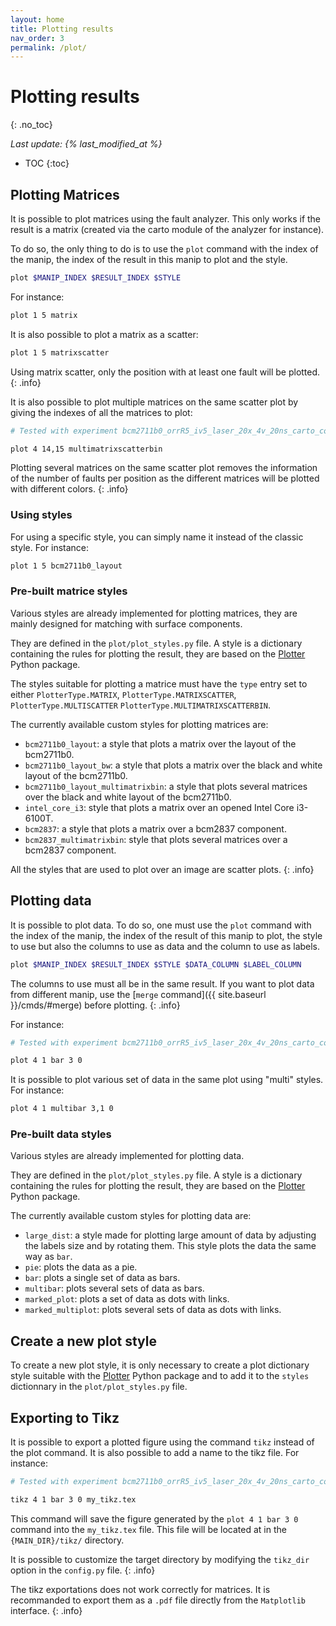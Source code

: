 ```yaml
---
layout: home
title: Plotting results
nav_order: 3
permalink: /plot/
---
```


# Plotting results
{: .no_toc}

*Last update: {% last_modified_at %}*

- TOC
{:toc}

## Plotting Matrices
It is possible to plot matrices using the fault analyzer. This only works if the
result is a matrix (created via the carto module of the analyzer for instance).

To do so, the only thing to do is to use the `plot` command with the index of
the manip, the index of the result in this manip to plot and the style. 
```sh
plot $MANIP_INDEX $RESULT_INDEX $STYLE
```

For instance:
```sh
plot 1 5 matrix
```

It is also possible to plot a matrix as a scatter:
```sh
plot 1 5 matrixscatter
```

Using matrix scatter, only the position with at least one fault will be plotted.
{: .info}

It is also possible to plot multiple matrices on the same scatter plot by giving
the indexes of all the matrices to plot:

```sh
# Tested with experiment bcm2711b0_orrR5_iv5_laser_20x_4v_20ns_carto_core_20200211

plot 4 14,15 multimatrixscatterbin
```

Plotting several matrices on the same scatter plot removes the information of
the number of faults per position as the different matrices will be plotted with
different colors.
{: .info}

### Using styles
For using a specific style, you can simply name it instead of the classic style.
For instance:
```sh
plot 1 5 bcm2711b0_layout
```

### Pre-built matrice styles
Various styles are already implemented for plotting matrices, they are mainly
designed for matching with surface components.

They are defined in the `plot/plot_styles.py` file. A style is a dictionary
containing the rules for plotting the result, they are based on the
[Plotter](http://plotter-doc.xyz/) Python package.

The styles suitable for plotting a matrice must have the `type` entry set to
either `PlotterType.MATRIX`, `PlotterType.MATRIXSCATTER`,
`PlotterType.MULTISCATTER` `PlotterType.MULTIMATRIXSCATTERBIN`.

The currently available custom styles for plotting matrices are:

- `bcm2711b0_layout`: a style that plots a matrix over the layout of the
  bcm2711b0.
- `bcm2711b0_layout_bw`: a style that plots a matrix over the black and white
  layout of the bcm2711b0.
- `bcm2711b0_layout_multimatrixbin`: a style that plots several matrices over
  the black and white layout of the bcm2711b0.
- `intel_core_i3`: style that plots a matrix over an opened Intel Core i3-6100T.
- `bcm2837`: a style that plots a matrix over a bcm2837 component.
- `bcm2837_multimatrixbin`: style that plots several matrices over a bcm2837
  component.
  
All the styles that are used to plot over an image are scatter plots.
{: .info}

## Plotting data
It is possible to plot data. To do so, one must use the `plot` command with the
index of the manip, the index of the result of this manip to plot, the style to
use but also the columns to use as data and the column to use as labels.
```sh
plot $MANIP_INDEX $RESULT_INDEX $STYLE $DATA_COLUMN $LABEL_COLUMN
```

The columns to use must all be in the same result. If you want to plot data from
different manip, use the [`merge` command]({{ site.baseurl }}/cmds/#merge)
before plotting.
{: .info}

For instance:
```sh
# Tested with experiment bcm2711b0_orrR5_iv5_laser_20x_4v_20ns_carto_core_20200211

plot 4 1 bar 3 0
```

It is possible to plot various set of data in the same plot using "multi"
styles. For instance:
```sh
plot 4 1 multibar 3,1 0
```

### Pre-built data styles
Various styles are already implemented for plotting data.

They are defined in the `plot/plot_styles.py` file. A style is a dictionary
containing the rules for plotting the result, they are based on the
[Plotter](http://plotter-doc.xyz/) Python package.

The currently available custom styles for plotting data are:
- `large_dist`: a style made for plotting large amount of data by adjusting the
  labels size and by rotating them. This style plots the data the same way as
  `bar`.
- `pie`: plots the data as a pie.
- `bar`: plots a single set of data as bars.
- `multibar`: plots several sets of data as bars.
- `marked_plot`: plots a set of data as dots with links.
- `marked_multiplot`: plots several sets of data as dots with links.

## Create a new plot style
To create a new plot style, it is only necessary to create a plot dictionary
style suitable with the [Plotter](http://plotter-doc.xyz/) Python package and to
add it to the `styles` dictionnary in the `plot/plot_styles.py` file.

## Exporting to Tikz
It is possible to export a plotted figure using the command `tikz` instead of
the plot command. It is also possible to add a name to the tikz file. For
instance:
```sh
# Tested with experiment bcm2711b0_orrR5_iv5_laser_20x_4v_20ns_carto_core_20200211

tikz 4 1 bar 3 0 my_tikz.tex
```

This command will save the figure generated by the `plot 4 1 bar 3 0` command
into the `my_tikz.tex` file. This file will be located at in the
`{MAIN_DIR}/tikz/` directory.

It is possible to customize the target directory by modifying the `tikz_dir`
option in the `config.py` file.
{: .info}

The tikz exportations does not work correctly for matrices. It is recommanded to
export them as a `.pdf` file directly from the `Matplotlib` interface.
{: .info}